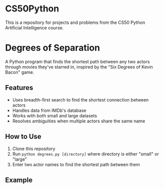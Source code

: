 # CS50Python
This is a repository for projects and problems from the CS50 Python Artificial Intelligence course.

# Degrees of Separation

A Python program that finds the shortest path between any two actors through movies they've starred in, inspired by the "Six Degrees of Kevin Bacon" game.

## Features
- Uses breadth-first search to find the shortest connection between actors
- Handles data from IMDb's database
- Works with both small and large datasets
- Resolves ambiguities when multiple actors share the same name

## How to Use
1. Clone this repository
2. Run `python degrees.py [directory]` where directory is either "small" or "large"
3. Enter two actor names to find the shortest path between them

## Example
